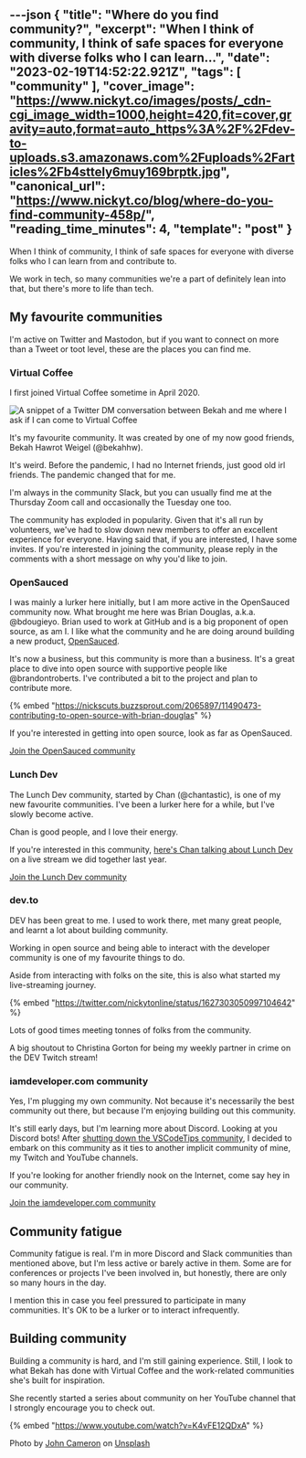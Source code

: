---json
{
  "title": "Where do you find community?",
  "excerpt": "When I think of community, I think of safe spaces for everyone with diverse folks who I can learn...",
  "date": "2023-02-19T14:52:22.921Z",
  "tags": [
    "community"
  ],
  "cover_image": "https://www.nickyt.co/images/posts/_cdn-cgi_image_width=1000,height=420,fit=cover,gravity=auto,format=auto_https%3A%2F%2Fdev-to-uploads.s3.amazonaws.com%2Fuploads%2Farticles%2Fb4sttely6muy169brptk.jpg",
  "canonical_url": "https://www.nickyt.co/blog/where-do-you-find-community-458p/",
  "reading_time_minutes": 4,
  "template": "post"
}
---

When I think of community, I think of safe spaces for everyone with diverse folks who I can learn from and contribute to.

We work in tech, so many communities we're a part of definitely lean into that, but there's more to life than tech.

## My favourite communities

I'm active on Twitter and Mastodon, but if you want to connect on more than a Tweet or toot level, these are the places you can find me.

### Virtual Coffee

I first joined Virtual Coffee sometime in April 2020.

![A snippet of a Twitter DM conversation between Bekah and me where I ask if I can come to Virtual Coffee](https://www.nickyt.co/images/posts/_uploads_articles_eyvzniuvnikuyaxk75er.jpeg)

It's my favourite community. It was created by one of my now good friends, Bekah Hawrot Weigel (@bekahhw).

It's weird. Before the pandemic, I had no Internet friends, just good old irl friends. The pandemic changed that for me.

I'm always in the community Slack, but you can usually find me at the Thursday Zoom call and occasionally the Tuesday one too.

The community has exploded in popularity. Given that it's all run by volunteers, we've had to slow down new members to offer an excellent experience for everyone. Having said that, if you are interested, I have some invites. If you're interested in joining the community, please reply in the comments with a short message on why you'd like to join.

### OpenSauced

I was mainly a lurker here initially, but I am more active in the OpenSauced community now. What brought me here was Brian Douglas, a.k.a. @bdougieyo. Brian used to work at GitHub and is a big proponent of open source, as am I. I like what the community and he are doing around building a new product, [OpenSauced](https://opensauced.pizza/).

It's now a business, but this community is more than a business. It's a great place to dive into open source with supportive people like @brandontroberts. I've contributed a bit to the project and plan to contribute more.

{% embed "https://nickscuts.buzzsprout.com/2065897/11490473-contributing-to-open-source-with-brian-douglas" %}

If you're interested in getting into open source, look as far as OpenSauced.

[Join the OpenSauced community](https://discord.com/invite/U2peSNf23P)

### Lunch Dev

The Lunch Dev community, started by Chan (@chantastic), is one of my new favourite communities. I've been a lurker here for a while, but I've slowly become active.

Chan is good people, and I love their energy.

If you're interested in this community, [here's Chan talking about Lunch Dev](https://youtu.be/UNzC-pNekMc?list=PLcR4ZgxWXeICy2QVTV-6HuEHfl9DcAuq7&t=219) on a live stream we did together last year.

[Join the Lunch Dev community](https://discord.gg/lunchdev)

### dev.to

DEV has been great to me. I used to work there, met many great people, and learnt a lot about building community.

Working in open source and being able to interact with the developer community is one of my favourite things to do.

Aside from interacting with folks on the site, this is also what started my live-streaming journey.

{% embed "https://twitter.com/nickytonline/status/1627303050997104642" %}

Lots of good times meeting tonnes of folks from the community.

A big shoutout to Christina Gorton for being my weekly partner in crime on the DEV Twitch stream!


### iamdeveloper.com community

Yes, I'm plugging my own community. Not because it's necessarily the best community out there, but because I'm enjoying building out this community.

It's still early days, but I'm learning more about Discord. Looking at you Discord bots! After [shutting down the VSCodeTips community](https://dev.to/vscodetips/bye-for-now-vscodetips-community-3jkj), I decided to embark on this community as it ties to another implicit community of mine, my Twitch and YouTube channels.

If you're looking for another friendly nook on the Internet, come say hey in our community.

[Join the iamdeveloper.com community](https://discord.iamdeveloper.com)

## Community fatigue

Community fatigue is real. I'm in more Discord and Slack communities than mentioned above, but I'm less active or barely active in them. Some are for conferences or projects I've been involved in, but honestly, there are only so many hours in the day.

I mention this in case you feel pressured to participate in many communities. It's OK to be a lurker or to interact infrequently.

## Building community

Building a community is hard, and I'm still gaining experience. Still, I look to what Bekah has done with Virtual Coffee and the work-related communities she's built for inspiration.

She recently started a series about community on her YouTube channel that I strongly encourage you to check out.

{% embed "https://www.youtube.com/watch?v=K4vFE12QDxA" %}

Photo by <a href="https://unsplash.com/@john_cameron?utm_source=unsplash&utm_medium=referral&utm_content=creditCopyText">John Cameron</a> on <a href="https://unsplash.com/photos/-_5IRj1F2rY?utm_source=unsplash&utm_medium=referral&utm_content=creditCopyText">Unsplash</a>
